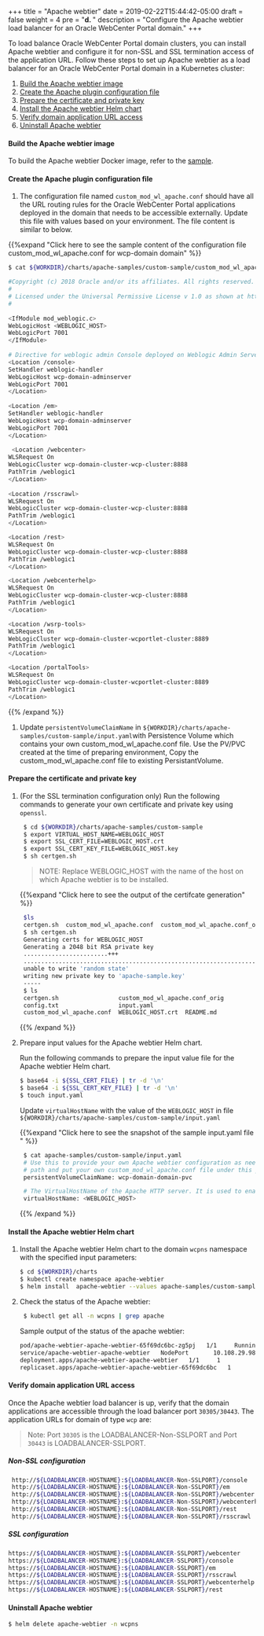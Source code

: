 +++
title = "Apache webtier"
date = 2019-02-22T15:44:42-05:00
draft = false
weight = 4
pre = "<b>d. </b>"
description = "Configure the Apache webtier load balancer for an Oracle WebCenter Portal domain."
+++

To load balance Oracle WebCenter Portal domain clusters, you can install  Apache webtier and configure it for non-SSL and SSL termination access of the application URL.
Follow these steps to set up Apache webtier as a load balancer for an Oracle WebCenter Portal domain in a Kubernetes cluster:

  1. [Build the Apache webtier image](#build-the-apache-webtier-image)
  1. [Create the Apache plugin configuration file](#create-the-apache-plugin-configuration-file)
  1. [Prepare the certificate and private key](#prepare-the-certificate-and-private-key)
  1. [Install the Apache webtier Helm chart](#install-the-apache-webtier-helm-chart)
  1. [Verify domain application URL access](#verify-domain-application-url-access)
  1. [Uninstall Apache webtier](#uninstall-apache-webtier)

#### Build the Apache webtier image

To build the Apache webtier Docker image, refer to the [sample](https://github.com/oracle/docker-images/tree/master/OracleWebLogic/samples/12213-webtier-apache).

#### Create the Apache plugin configuration file

1. The configuration file named `custom_mod_wl_apache.conf` should have all the URL routing rules for the Oracle WebCenter Portal applications deployed in the domain that needs to be accessible externally. Update this file with values based on your environment. The file content is similar to below.


{{%expand "Click here to see the sample content of the configuration file custom_mod_wl_apache.conf for wcp-domain domain" %}}
```bash
$ cat ${WORKDIR}/charts/apache-samples/custom-sample/custom_mod_wl_apache.conf

#Copyright (c) 2018 Oracle and/or its affiliates. All rights reserved.
#
# Licensed under the Universal Permissive License v 1.0 as shown at https://oss.oracle.com/licenses/upl.
#
  
<IfModule mod_weblogic.c>
WebLogicHost <WEBLOGIC_HOST>
WebLogicPort 7001
</IfModule>
  
# Directive for weblogic admin Console deployed on Weblogic Admin Server
<Location /console>
SetHandler weblogic-handler
WebLogicHost wcp-domain-adminserver
WebLogicPort 7001
</Location>
  
<Location /em>
SetHandler weblogic-handler
WebLogicHost wcp-domain-adminserver
WebLogicPort 7001
</Location>
 
 <Location /webcenter>
WLSRequest On
WebLogicCluster wcp-domain-cluster-wcp-cluster:8888
PathTrim /weblogic1
</Location>
 
<Location /rsscrawl>
WLSRequest On
WebLogicCluster wcp-domain-cluster-wcp-cluster:8888
PathTrim /weblogic1
</Location>  

<Location /rest>
WLSRequest On
WebLogicCluster wcp-domain-cluster-wcp-cluster:8888
PathTrim /weblogic1
</Location>

<Location /webcenterhelp>
WLSRequest On
WebLogicCluster wcp-domain-cluster-wcp-cluster:8888
PathTrim /weblogic1
</Location> 

<Location /wsrp-tools>
WLSRequest On
WebLogicCluster wcp-domain-cluster-wcportlet-cluster:8889
PathTrim /weblogic1
</Location> 

<Location /portalTools>
WLSRequest On
WebLogicCluster wcp-domain-cluster-wcportlet-cluster:8889
PathTrim /weblogic1
</Location> 
```
{{% /expand %}}

1. Update `persistentVolumeClaimName` in `${WORKDIR}/charts/apache-samples/custom-sample/input.yaml`with Persistence Volume which contains your own custom_mod_wl_apache.conf file. Use the PV/PVC created at the time of preparing environment, Copy the custom_mod_wl_apache.conf file to existing PersistantVolume.
#### Prepare the certificate and private key

1. (For the SSL termination configuration only) Run the following commands to generate your own certificate and private key using `openssl`.

      ```bash  
       $ cd ${WORKDIR}/charts/apache-samples/custom-sample
       $ export VIRTUAL_HOST_NAME=WEBLOGIC_HOST
       $ export SSL_CERT_FILE=WEBLOGIC_HOST.crt
       $ export SSL_CERT_KEY_FILE=WEBLOGIC_HOST.key
       $ sh certgen.sh
    ```
    > NOTE: Replace WEBLOGIC_HOST with the name of the host on which Apache webtier is to be installed.

   {{%expand "Click here to see the output of the certifcate generation" %}}
   ```bash
    $ls
    certgen.sh  custom_mod_wl_apache.conf  custom_mod_wl_apache.conf_orig  input.yaml  README.md
    $ sh certgen.sh
    Generating certs for WEBLOGIC_HOST
    Generating a 2048 bit RSA private key
    ........................+++
    .......................................................................+++
    unable to write 'random state'
    writing new private key to 'apache-sample.key'
    -----
    $ ls
    certgen.sh                 custom_mod_wl_apache.conf_orig                             WEBLOGIC_HOST.info
    config.txt                 input.yaml                                                 WEBLOGIC_HOST.key
    custom_mod_wl_apache.conf  WEBLOGIC_HOST.crt  README.md
   ```
   {{% /expand %}}
1. Prepare input values for the Apache webtier Helm chart.

    Run the following commands to prepare the input value file for the Apache webtier Helm chart.

    ```bash
    $ base64 -i ${SSL_CERT_FILE} | tr -d '\n'
    $ base64 -i ${SSL_CERT_KEY_FILE} | tr -d '\n'
    $ touch input.yaml
    ```

    Update `virtualHostName` with the value of the `WEBLOGIC_HOST` in file `${WORKDIR}/charts/apache-samples/custom-sample/input.yaml`

   {{%expand "Click here to see the snapshot of the sample input.yaml file " %}}
   ```bash
    $ cat apache-samples/custom-sample/input.yaml
    # Use this to provide your own Apache webtier configuration as needed; simply define this
    # path and put your own custom_mod_wl_apache.conf file under this path.
    persistentVolumeClaimName: wcp-domain-domain-pvc

    # The VirtualHostName of the Apache HTTP server. It is used to enable custom SSL configuration.
    virtualHostName: <WEBLOGIC_HOST>
   ```
   {{% /expand %}}
#### Install the Apache webtier Helm chart

1. Install the Apache webtier Helm chart to the domain `wcpns` namespace with the specified input parameters:

   ```bash
   $ cd ${WORKDIR}/charts
   $ kubectl create namespace apache-webtier
   $ helm install  apache-webtier --values apache-samples/custom-sample/input.yaml --namespace wcpns apache-webtier --set image=oracle/apache:12.2.1.3
   ```

1. Check the status of the Apache webtier:

   ```bash
    $ kubectl get all -n wcpns | grep apache
   ```

   Sample output of the status of the apache webtier:
   ```bash
   pod/apache-webtier-apache-webtier-65f69dc6bc-zg5pj   1/1     Running     0          22h
   service/apache-webtier-apache-webtier   NodePort       10.108.29.98     <none>        80:30305/TCP,4433:30443/TCP   22h
   deployment.apps/apache-webtier-apache-webtier   1/1     1            1           22h
   replicaset.apps/apache-webtier-apache-webtier-65f69dc6bc   1         1         1       22h
   ```

#### Verify domain application URL access

Once the Apache webtier load balancer is up, verify that the domain applications are accessible through the load balancer port `30305/30443`. The application URLs for domain of type `wcp` are:

> Note: Port `30305` is the LOADBALANCER-Non-SSLPORT and Port `30443` is LOADBALANCER-SSLPORT.

##### Non-SSL configuration  

   ```bash
    http://${LOADBALANCER-HOSTNAME}:${LOADBALANCER-Non-SSLPORT}/console
    http://${LOADBALANCER-HOSTNAME}:${LOADBALANCER-Non-SSLPORT}/em
    http://${LOADBALANCER-HOSTNAME}:${LOADBALANCER-Non-SSLPORT}/webcenter
    http://${LOADBALANCER-HOSTNAME}:${LOADBALANCER-Non-SSLPORT}/webcenterhelp
    http://${LOADBALANCER-HOSTNAME}:${LOADBALANCER-Non-SSLPORT}/rest
    http://${LOADBALANCER-HOSTNAME}:${LOADBALANCER-Non-SSLPORT}/rsscrawl

 ```

##### SSL configuration

   ```bash
   https://${LOADBALANCER-HOSTNAME}:${LOADBALANCER-SSLPORT}/webcenter
   https://${LOADBALANCER-HOSTNAME}:${LOADBALANCER-SSLPORT}/console
   https://${LOADBALANCER-HOSTNAME}:${LOADBALANCER-SSLPORT}/em
   https://${LOADBALANCER-HOSTNAME}:${LOADBALANCER-SSLPORT}/rsscrawl
   https://${LOADBALANCER-HOSTNAME}:${LOADBALANCER-SSLPORT}/webcenterhelp
   https://${LOADBALANCER-HOSTNAME}:${LOADBALANCER-SSLPORT}/rest

   ```

#### Uninstall Apache webtier

   ```bash
   $ helm delete apache-webtier -n wcpns
   ```
